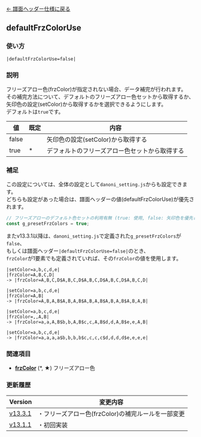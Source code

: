 [← 譜面ヘッダー仕様に戻る](dos_header.html)
## defaultFrzColorUse

### 使い方
```
|defaultFrzColorUse=false|
```
### 説明
フリーズアロー色(frzColor)が指定されない場合、データ補完が行われます。  
その補完方法について、デフォルトのフリーズアロー色セットから取得するか、  
矢印色の設定(setColor)から取得するかを選択できるようにします。  
デフォルトは`true`です。

|値|既定|内容|
|----|----|----|
|false||矢印色の設定(setColor)から取得する|
|true|*|デフォルトのフリーズアロー色セットから取得する|

### 補足
この設定については、全体の設定として`danoni_setting.js`からも設定できます。  
どちらも設定があった場合は、譜面ヘッダーの値(defaultFrzColorUse)が優先されます。
```javascript
// フリーズアローのデフォルト色セットの利用有無 (true: 使用, false: 矢印色を優先してセット)
const g_presetFrzColors = true;
```

またv13.3.1以降は、`danoni_setting.js`で定義された`g_presetFrzColors`が`false`、  
もしくは譜面ヘッダー`|defaultFrzColorUse=false|`のとき、  
`frzColor`が1要素でも定義されていれば、その`frzColor`の値を使用します。

```
|setColor=a,b,c,d,e|
|frzColor=A,B,C,D|
-> |frzColor=A,B,C,D$A,B,C,D$A,B,C,D$A,B,C,D$A,B,C,D|

|setColor=a,b,c,d,e|
|frzColor=A,B|
-> |frzColor=A,B,A,B$A,B,A,B$A,B,A,B$A,B,A,B$A,B,A,B|

|setColor=a,b,c,d,e|
|frzColor=,,A,B|
-> |frzColor=a,a,A,B$b,b,A,B$c,c,A,B$d,d,A,B$e,e,A,B|

|setColor=a,b,c,d,e|
-> |frzColor=a,a,a,a$b,b,b,b$c,c,c,c$d,d,d,d$e,e,e,e|
```


### 関連項目
- [**frzColor**](dos-h0004-frzColor.html) (*, ★)  フリーズアロー色

### 更新履歴

|Version|変更内容|
|----|----|
|[v13.3.1](https://github.com/cwtickle/danoniplus/releases/tag/v13.3.1)|・フリーズアロー色(frzColor)の補完ルールを一部変更|
|[v13.1.1](https://github.com/cwtickle/danoniplus/releases/tag/v13.1.1)|・初回実装|